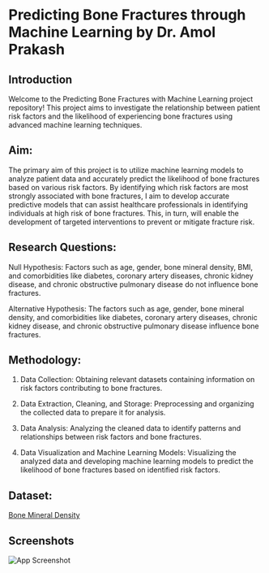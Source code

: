 # Predicting Bone Fractures through Machine Learning by Dr. Amol Prakash

## Introduction
Welcome to the Predicting Bone Fractures with Machine Learning project repository! This project aims to investigate the relationship between patient risk factors and the likelihood of experiencing bone fractures using advanced machine learning techniques.

## Aim:
The primary aim of this project is to utilize machine learning models to analyze patient data and accurately predict the likelihood of bone fractures based on various risk factors. By identifying which risk factors are most strongly associated with bone fractures, I aim to develop accurate predictive models that can assist healthcare professionals in identifying individuals at high risk of bone fractures. This, in turn, will enable the development of targeted interventions to prevent or mitigate fracture risk.

## Research Questions:

Null Hypothesis: Factors such as age, gender, bone mineral density, BMI, and comorbidities like diabetes, coronary artery diseases, chronic kidney disease, and chronic obstructive pulmonary disease do not influence bone fractures.

Alternative Hypothesis: The factors such as age, gender, bone mineral density, and comorbidities like diabetes, coronary artery diseases, chronic kidney disease, and chronic obstructive pulmonary disease influence bone fractures.

## Methodology:
1. Data Collection: 
Obtaining relevant datasets containing information on risk factors contributing to bone fractures.

2. Data Extraction, Cleaning, and Storage: 
Preprocessing and organizing the collected data to prepare it for analysis.

3. Data Analysis: 
Analyzing the cleaned data to identify patterns and relationships between risk factors and bone fractures.

4. Data Visualization and Machine Learning Models: 
Visualizing the analyzed data and developing machine learning models to predict the likelihood of bone fractures based on identified risk factors.

## Dataset:
[Bone Mineral Density](https://www.kaggle.com/datasets/jehanbhathena/bone-mineral-density)



## Screenshots

![App Screenshot](https://via.placeholder.com/468x300?text=App+Screenshot+Here)


